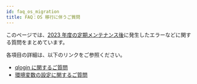 ```yaml
---
id: faq_os_migration
title: FAQ：OS 移行に伴うご質問
---
```


このページでは、[<u>2023 年度の定期メンテナンス後</u>](/blog/2023-11-24-scheduled-maintenance)に発生したエラーなどに関する質問をまとめています。

各項目の詳細は、以下のリンクをご参照ください。

- [<u>qlogin に関するご質問</u>](/faq/faq_os_migration_login)
- [<u>環境変数の設定に関するご質問</u>](/faq/faq_os_migration_env-var)
